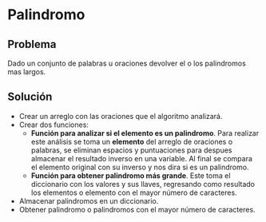 # Palindromo
 
 ## Problema

 Dado un conjunto de palabras u oraciones devolver el o los palindromos mas largos.

 ## Solución

- Crear un arreglo con las oraciones que el algoritmo analizará.
- Crear dos funciones:
    - **Función para analizar si el elemento es un palindromo**. Para realizar este análisis se toma un **elemento** del arreglo de oraciones o palabras, se eliminan espacios y puntuaciones para despues almacenar el resultado inverso en una variable. Al final se compara el elemento original con su inverso y nos dira si es un palindromo.
    - **Función para obtener palindromo más grande**. Este toma el diccionario con los valores y sus llaves, regresando como resultado los elementos o elemento con el mayor número de caracteres.  
- Almacenar palindromos en un diccionario.
- Obtener palindromo o palindromos con el mayor número de caracteres.